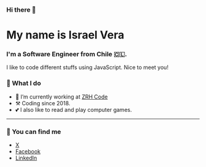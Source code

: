 ### Hi there 👋
# My name is Israel Vera
### I'm a Software Engineer from Chile 🇨🇱.
I like to code different stuffs using JavaScript.
Nice to meet you!

### 🔨 What I do

- 🏢 I’m currently working at [ZRH Code](https://zrh-code.com)
- ⚒️ Coding since 2018.
- 💕 I also like to read and play computer games.

---

### 📧 You can find me
- [X](https://x.com/israelvera369)
- [Facebook](https://www.facebook.com/izraelv)
- [LinkedIn](https://www.linkedin.com/in/israel-vera)
